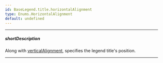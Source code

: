 ```yaml
---
id: BaseLegend.title.horizontalAlignment
type: Enums.HorizontalAlignment
default: undefined
---
```

---
##### shortDescription
Along with [verticalAlignment](/api-reference/10%20UI%20Components/BaseLegend/title/verticalAlignment.md '{basewidgetpath}/Configuration/legend/title/#verticalAlignment'), specifies the legend title's position.

---
